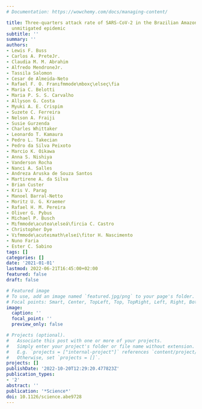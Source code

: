```yaml
---
# Documentation: https://wowchemy.com/docs/managing-content/

title: Three-quarters attack rate of SARS-CoV-2 in the Brazilian Amazon during a largely
  unmitigated epidemic
subtitle: ''
summary: ''
authors:
- Lewis F. Buss
- Carlos A. PreteJr.
- Claudia M. M. Abrahim
- Alfredo MendroneJr.
- Tassila Salomon
- Cesar de Almeida-Neto
- Rafael F. O. Franıfmmode\mboxç\elseç\fia
- Maria C. Belotti
- Maria P. S. S. Carvalho
- Allyson G. Costa
- Myuki A. E. Crispim
- Suzete C. Ferreira
- Nelson A. Fraiji
- Susie Gurzenda
- Charles Whittaker
- Leonardo T. Kamaura
- Pedro L. Takecian
- Pedro da Silva Peixoto
- Marcio K. Oikawa
- Anna S. Nishiya
- Vanderson Rocha
- Nanci A. Salles
- Andreza Aruska de Souza Santos
- Martirene A. da Silva
- Brian Custer
- Kris V. Parag
- Manoel Barral-Netto
- Moritz U. G. Kraemer
- Rafael H. M. Pereira
- Oliver G. Pybus
- Michael P. Busch
- Mıfmmode\acutea\elseá\fircia C. Castro
- Christopher Dye
- Vıfmmode\acuteımath\elseí\fitor H. Nascimento
- Nuno Faria
- Ester C. Sabino
tags: []
categories: []
date: '2021-01-01'
lastmod: 2022-06-21T16:45:00+02:00
featured: false
draft: false

# Featured image
# To use, add an image named `featured.jpg/png` to your page's folder.
# Focal points: Smart, Center, TopLeft, Top, TopRight, Left, Right, BottomLeft, Bottom, BottomRight.
image:
  caption: ''
  focal_point: ''
  preview_only: false

# Projects (optional).
#   Associate this post with one or more of your projects.
#   Simply enter your project's folder or file name without extension.
#   E.g. `projects = ["internal-project"]` references `content/project/deep-learning/index.md`.
#   Otherwise, set `projects = []`.
projects: []
publishDate: '2022-10-20T12:29:20.477823Z'
publication_types:
- '2'
abstract: ''
publication: '*Science*'
doi: 10.1126/science.abe9728
---
```

